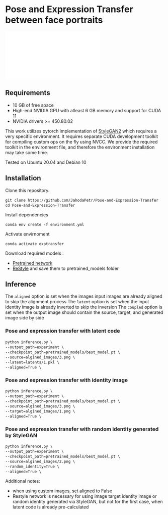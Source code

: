 # Pose and Expression Transfer between face portraits

![Pose and Expression Transfer](/doc/Diagram.pdf)


## Requirements
* 10 GB of free space
* High-end NVIDIA GPU with atleast 6 GB memory and support for CUDA 11
* NVIDIA drivers >= 450.80.02	

This work utilizes pytorch implementation of [StyleGAN2](https://github.com/rosinality/stylegan2-pytorch) which requires a very specific environment.
It requires separate CUDA development toolkit for compiling custom ops on the fly using NVCC. We provide the required toolkit in the environment file, and therefore the environment installation may take some time.

Tested on Ubuntu 20.04 and Debian 10

## Installation

Clone this repository.
```
git clone https://github.com/JahodaPetr/Pose-and-Expression-Transfer
cd Pose-and-Expression-Transfer
```

Install dependencies
```
conda env create -f environment.yml
```

Activate envirnoment
```
conda activate exptransfer
```

Download required models :
  * [Pretrained network](https://drive.google.com/file/d/11q5_a0NAceAeQ7-WyH8hjIROcYwlTAax/view?usp=share_link)
  * [ReStyle](https://drive.google.com/file/d/1sw6I2lRIB0MpuJkpc8F5BJiSZrc0hjfE/view)
and save them to pretrained_models folder

## Inference

The `aligned` option is set when the images input images are already aligned to skip the alignment process
The `latent` option is set when the input identity image is already inverted to skip the inversion
The `coupled` option is set when the output image should contain the source, target, and generated image side by side


### Pose and expression transfer with latent code

```
python inference.py \
--output_path=experiment \
--checkpoint_path=pretrained_models/best_model.pt \
--source=algined_images/3.png \
--latent=latents/1.pkl \
--aligned=True \
```

### Pose and expression transfer with identity image

```
python inference.py \
--output_path=experiment \
--checkpoint_path=pretrained_models/best_model.pt \
--source=algined_images/3.png \
--target=algined_images/1.png \
--aligned=True \
```

### Pose and expression transfer with random identity generated by StyleGAN


```
python inference.py \
--output_path=experiment \
--checkpoint_path=pretrained_models/best_model.pt \
--source=algined_images/2.png \
--random_identity=True \
--aligned=True \
```

Additional notes: 
* when using custom images, set aligned to False
* Restyle network is necessary for using image target identity image or random identity generated via StyleGAN, but not for the first case, when latent code is already pre-calculated 


